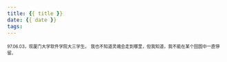 ```yaml
---
title: {{ title }}
date: {{ date }}
tags:
---
```

<font size="1">97.06.03，现厦门大学软件学院大三学生。</font>
<font size="1">我也不知道灵魂会走到哪里，但我知道，我不能在某个囹圄中一直停留。</font>